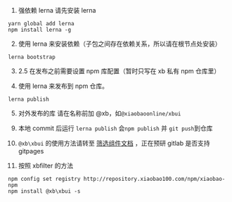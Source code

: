 1. 强依赖 lerna 请先安装 lerna

```
yarn global add lerna
npm install lerna -g
```

2. 使用 lerna 来安装依赖（子包之间存在依赖关系，所以请在根节点处安装）

```
lerna bootstrap
```

3. 2.5 在发布之前需要设置 npm 库配置（暂时只写在 xb 私有 npm 仓库里）

4) 使用 lerna 来发布到 npm 仓库。

```
lerna publish
```

5. 对外发布的库 请在名称前加 @xb，如`@xiaobaoonline/xbui`

9) 本地 commit 后运行 `lerna publish` 会`npm publish` 并 `git push`到仓库

10) `@xb\xbui` 的使用方法请转至 [筛选组件文档](https://www.yuque.com/docs/share/4591256d-5cbb-4413-a733-123b8fad1b3c?#) ，正在预研 gitlab 是否支持 gitpages

11) 按照 xbfilter 的方法

```
npm config set registry http://repository.xiaobao100.com/npm/xiaobao-npm
npm install @xb\xbui -s
```
